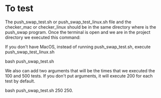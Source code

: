 # To test

The push_swap_test.sh or push_swap_test_linux.sh file and the checker_mac or checker_linux should be in the same directory where is the push_swap program. Once the terminal is open and we are in the project directory we executed this command:

If you don't have MacOS, instead of running push_swap_test.sh, execute push_swap_test_linux.sh

>
bash push_swap_test.sh

We also can add two arguments that will be the times that we executed the 100 and 500 tests. If you don't put arguments, it will execute 200 for each test by default.

>
bash push_swap_test.sh 250 250.
